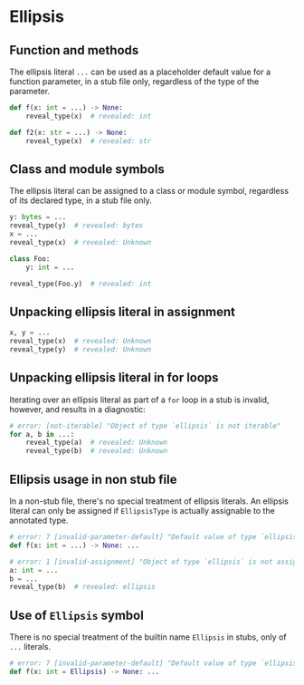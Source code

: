 # Ellipsis

## Function and methods

The ellipsis literal `...` can be used as a placeholder default value for a function parameter, in a
stub file only, regardless of the type of the parameter.

```py path=test.pyi
def f(x: int = ...) -> None:
    reveal_type(x)  # revealed: int

def f2(x: str = ...) -> None:
    reveal_type(x)  # revealed: str
```

## Class and module symbols

The ellipsis literal can be assigned to a class or module symbol, regardless of its declared type,
in a stub file only.

```py path=test.pyi
y: bytes = ...
reveal_type(y)  # revealed: bytes
x = ...
reveal_type(x)  # revealed: Unknown

class Foo:
    y: int = ...

reveal_type(Foo.y)  # revealed: int
```

## Unpacking ellipsis literal in assignment

```py path=test.pyi
x, y = ...
reveal_type(x)  # revealed: Unknown
reveal_type(y)  # revealed: Unknown
```

## Unpacking ellipsis literal in for loops

Iterating over an ellipsis literal as part of a `for` loop in a stub is invalid, however, and
results in a diagnostic:

```py path=test.pyi
# error: [not-iterable] "Object of type `ellipsis` is not iterable"
for a, b in ...:
    reveal_type(a)  # revealed: Unknown
    reveal_type(b)  # revealed: Unknown
```

## Ellipsis usage in non stub file

In a non-stub file, there's no special treatment of ellipsis literals. An ellipsis literal can only
be assigned if `EllipsisType` is actually assignable to the annotated type.

```py
# error: 7 [invalid-parameter-default] "Default value of type `ellipsis` is not assignable to annotated parameter type `int`"
def f(x: int = ...) -> None: ...

# error: 1 [invalid-assignment] "Object of type `ellipsis` is not assignable to `int`"
a: int = ...
b = ...
reveal_type(b)  # revealed: ellipsis
```

## Use of `Ellipsis` symbol

There is no special treatment of the builtin name `Ellipsis` in stubs, only of `...` literals.

```py path=test.pyi
# error: 7 [invalid-parameter-default] "Default value of type `ellipsis` is not assignable to annotated parameter type `int`"
def f(x: int = Ellipsis) -> None: ...
```

